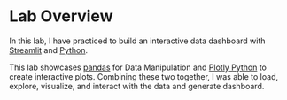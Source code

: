 # Lab Overview

In this lab, I have practiced to build an interactive data dashboard with [Streamlit](https://streamlit.io/) and [Python](https://www.python.org/). 

This lab showcases [pandas](https://pandas.pydata.org/) for Data Manipulation and [Plotly Python](https://plotly.com/python/) to create interactive plots. Combining these two together, I was able to load, explore, visualize, and interact with the data and generate dashboard.